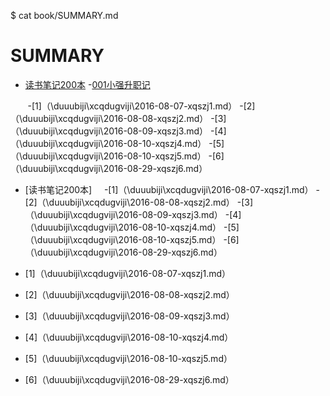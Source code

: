 $ cat book/SUMMARY.md 
# SUMMARY


- [读书笔记200本](\duuubiji)
    -[001小强升职记](\duuubiji\xcqdugviji)
        
        -[1]（\duuubiji\xcqdugviji\2016-08-07-xqszj1.md）
        -[2]（\duuubiji\xcqdugviji\2016-08-08-xqszj2.md）
        -[3]（\duuubiji\xcqdugviji\2016-08-09-xqszj3.md） 
        -[4]（\duuubiji\xcqdugviji\2016-08-10-xqszj4.md）
        -[5]（\duuubiji\xcqdugviji\2016-08-10-xqszj5.md）
        -[6]（\duuubiji\xcqdugviji\2016-08-29-xqszj6.md）
- [读书笔记200本]
     -[1]（\duuubiji\xcqdugviji\2016-08-07-xqszj1.md）
     -[2]（\duuubiji\xcqdugviji\2016-08-08-xqszj2.md）
     -[3]（\duuubiji\xcqdugviji\2016-08-09-xqszj3.md） 
     -[4]（\duuubiji\xcqdugviji\2016-08-10-xqszj4.md）
     -[5]（\duuubiji\xcqdugviji\2016-08-10-xqszj5.md）
     -[6]（\duuubiji\xcqdugviji\2016-08-29-xqszj6.md）

- [1]（\duuubiji\xcqdugviji\2016-08-07-xqszj1.md）
- [2]（\duuubiji\xcqdugviji\2016-08-08-xqszj2.md）
- [3]（\duuubiji\xcqdugviji\2016-08-09-xqszj3.md） 
- [4]（\duuubiji\xcqdugviji\2016-08-10-xqszj4.md）
- [5]（\duuubiji\xcqdugviji\2016-08-10-xqszj5.md）
- [6]（\duuubiji\xcqdugviji\2016-08-29-xqszj6.md）

